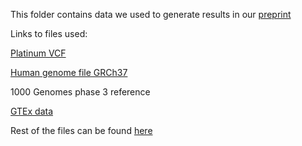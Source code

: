 This folder contains data we used to generate results in our [preprint](https://www.biorxiv.org/content/10.1101/2021.07.13.452202v1)

Links to files used:

[Platinum VCF](https://github.com/Illumina/PlatinumGenomes/blob/master/files/2017-1.0.files)

[Human genome file GRCh37](https://hgdownload.soe.ucsc.edu/goldenPath/hg19/bigZips/)

1000 Genomes phase 3 reference

[GTEx data](https://github.com/broadinstitute/gtex-pipeline/)

Rest of the files can be found [here](https://figshare.com/projects/PAC/118125)